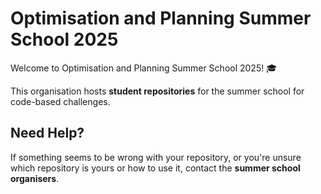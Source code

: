 # Optimisation and Planning Summer School 2025

Welcome to Optimisation and Planning Summer School 2025! 🎓

This organisation hosts **student repositories** for the summer school for code-based challenges.

## Need Help?

If something seems to be wrong with your repository, or you're unsure which repository is yours or how to use it, contact the **summer school organisers**.
